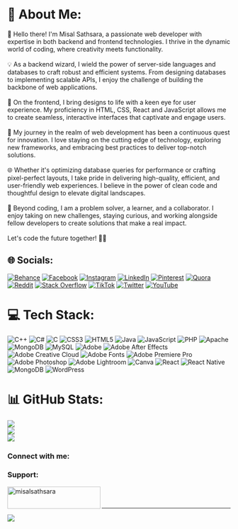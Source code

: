 # 💫 About Me:
👋 Hello there! I'm Misal Sathsara, a passionate web developer with expertise in both backend and frontend technologies. I thrive in the dynamic world of coding, where creativity meets functionality.<br><br>💡 As a backend wizard, I wield the power of server-side languages and databases to craft robust and efficient systems. From designing databases to implementing scalable APIs, I enjoy the challenge of building the backbone of web applications.<br><br>🎨 On the frontend, I bring designs to life with a keen eye for user experience. My proficiency in HTML, CSS, React and JavaScript allows me to create seamless, interactive interfaces that captivate and engage users.<br><br>🚀 My journey in the realm of web development has been a continuous quest for innovation. I love staying on the cutting edge of technology, exploring new frameworks, and embracing best practices to deliver top-notch solutions.<br><br>🌐 Whether it's optimizing database queries for performance or crafting pixel-perfect layouts, I take pride in delivering high-quality, efficient, and user-friendly web experiences. I believe in the power of clean code and thoughtful design to elevate digital landscapes.<br><br>🌟 Beyond coding, I am a problem solver, a learner, and a collaborator. I enjoy taking on new challenges, staying curious, and working alongside fellow developers to create solutions that make a real impact.<br><br>Let's code the future together! 🚀✨


## 🌐 Socials:
[![Behance](https://img.shields.io/badge/Behance-1769ff?logo=behance&logoColor=white)](https://behance.net/misalsathsara) [![Facebook](https://img.shields.io/badge/Facebook-%231877F2.svg?logo=Facebook&logoColor=white)](https://facebook.com/misal.chamathka) [![Instagram](https://img.shields.io/badge/Instagram-%23E4405F.svg?logo=Instagram&logoColor=white)](https://instagram.com/misal_c_sathsara) [![LinkedIn](https://img.shields.io/badge/LinkedIn-%230077B5.svg?logo=linkedin&logoColor=white)](https://linkedin.com/in/misal-sathsara) [![Pinterest](https://img.shields.io/badge/Pinterest-%23E60023.svg?logo=Pinterest&logoColor=white)](https://pinterest.com/misalsathsara) [![Quora](https://img.shields.io/badge/Quora-%23B92B27.svg?logo=Quora&logoColor=white)](https://quora.com/profile/Misal-Sathsara-1) [![Reddit](https://img.shields.io/badge/Reddit-%23FF4500.svg?logo=Reddit&logoColor=white)](https://reddit.com/user/misalsathsara) [![Stack Overflow](https://img.shields.io/badge/-Stackoverflow-FE7A16?logo=stack-overflow&logoColor=white)](https://stackoverflow.com/users/23115371) [![TikTok](https://img.shields.io/badge/TikTok-%23000000.svg?logo=TikTok&logoColor=white)](https://tiktok.com/@misal_c_sathsara) [![Twitter](https://img.shields.io/badge/Twitter-%231DA1F2.svg?logo=Twitter&logoColor=white)](https://twitter.com/misalsathsara) [![YouTube](https://img.shields.io/badge/YouTube-%23FF0000.svg?logo=YouTube&logoColor=white)](https://youtube.com/@misalc.sathsaraofficial) 

# 💻 Tech Stack:
![C++](https://img.shields.io/badge/c++-%2300599C.svg?style=for-the-badge&logo=c%2B%2B&logoColor=white) ![C#](https://img.shields.io/badge/c%23-%23239120.svg?style=for-the-badge&logo=csharp&logoColor=white) ![C](https://img.shields.io/badge/c-%2300599C.svg?style=for-the-badge&logo=c&logoColor=white) ![CSS3](https://img.shields.io/badge/css3-%231572B6.svg?style=for-the-badge&logo=css3&logoColor=white) ![HTML5](https://img.shields.io/badge/html5-%23E34F26.svg?style=for-the-badge&logo=html5&logoColor=white) ![Java](https://img.shields.io/badge/java-%23ED8B00.svg?style=for-the-badge&logo=openjdk&logoColor=white) ![JavaScript](https://img.shields.io/badge/javascript-%23323330.svg?style=for-the-badge&logo=javascript&logoColor=%23F7DF1E) ![PHP](https://img.shields.io/badge/php-%23777BB4.svg?style=for-the-badge&logo=php&logoColor=white) ![Apache](https://img.shields.io/badge/apache-%23D42029.svg?style=for-the-badge&logo=apache&logoColor=white) ![MongoDB](https://img.shields.io/badge/MongoDB-%234ea94b.svg?style=for-the-badge&logo=mongodb&logoColor=white) ![MySQL](https://img.shields.io/badge/mysql-%2300000f.svg?style=for-the-badge&logo=mysql&logoColor=white) ![Adobe](https://img.shields.io/badge/adobe-%23FF0000.svg?style=for-the-badge&logo=adobe&logoColor=white) ![Adobe After Effects](https://img.shields.io/badge/Adobe%20After%20Effects-9999FF.svg?style=for-the-badge&logo=Adobe%20After%20Effects&logoColor=white) ![Adobe Creative Cloud](https://img.shields.io/badge/Adobe%20Creative%20Cloud-DA1F26.svg?style=for-the-badge&logo=Adobe%20Creative%20Cloud&logoColor=white) ![Adobe Fonts](https://img.shields.io/badge/Adobe%20Fonts-000B1D.svg?style=for-the-badge&logo=Adobe%20Fonts&logoColor=white) ![Adobe Premiere Pro](https://img.shields.io/badge/Adobe%20Premiere%20Pro-9999FF.svg?style=for-the-badge&logo=Adobe%20Premiere%20Pro&logoColor=white) ![Adobe Photoshop](https://img.shields.io/badge/adobe%20photoshop-%2331A8FF.svg?style=for-the-badge&logo=adobe%20photoshop&logoColor=white) ![Adobe Lightroom](https://img.shields.io/badge/Adobe%20Lightroom-31A8FF.svg?style=for-the-badge&logo=Adobe%20Lightroom&logoColor=white) ![Canva](https://img.shields.io/badge/Canva-%2300C4CC.svg?style=for-the-badge&logo=Canva&logoColor=white) ![React](https://img.shields.io/badge/react-%2320232a.svg?style=for-the-badge&logo=react&logoColor=%2361DAFB) ![React Native](https://img.shields.io/badge/react_native-%2320232a.svg?style=for-the-badge&logo=react&logoColor=%2361DAFB) ![MongoDB](https://img.shields.io/badge/MongoDB-%234ea94b.svg?style=for-the-badge&logo=mongodb&logoColor=white) ![WordPress](https://img.shields.io/badge/WordPress-%23117AC9.svg?style=for-the-badge&logo=WordPress&logoColor=white)
# 📊 GitHub Stats:
![](https://github-readme-stats.vercel.app/api?username=misalsathsara&theme=dark&hide_border=false&include_all_commits=false&count_private=false)<br/>
![](https://github-readme-streak-stats.herokuapp.com/?user=misalsathsara&theme=dark&hide_border=false)<br/>
![](https://github-readme-stats.vercel.app/api/top-langs/?username=misalsathsara&theme=dark&hide_border=false&include_all_commits=false&count_private=false&layout=compact)

<h3 align="left">Connect with me:</h3>
<p align="left">
</p>

<h3 align="left">Support:</h3>
<p><a href="https://buymeacoffee.com/misalsathsara"> <img align="left" src="https://cdn.buymeacoffee.com/buttons/v2/default-yellow.png" height="50" width="210" alt="misalsathsara" /></a></p><br><br>

---
[![](https://visitcount.itsvg.in/api?id=misalsathara&icon=0&color=0)](https://visitcount.itsvg.in)



<!-- Proudly created with GPRM ( https://gprm.itsvg.in ) -->
